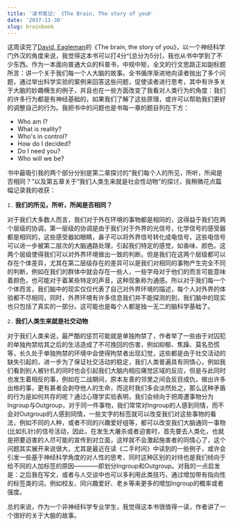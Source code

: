 ```yaml
---
title: '读书笔记: 《The Brain, The story of you》'
date: '2017-11-30'
slug: brainbook
---
```

这周读完了[David, Eagleman](http://www.eagleman.com/)的《The brain, the story of you》，以一个神经科学门外汉的角度来说，我觉得这本书可以打4分^[总分为5分]，我也从书中学到了不少东西。作为一本面向普通大众的科普书，中规中矩，全文的行文思路正如副标题所言：讲一个关于我们每一个人大脑的故事。全书循序渐进地向读者抛出了多个问题，通过举出科学实验的案例来回答这些问题，促使读者进行思考，其中有许多关于大脑的妙趣横生的例子，并且也在一些方面改变了我看对人类行为的角度：我们的许多行为都是有神经基础的，如果我们了解了这些原理，或许可以帮助我们更好的调整自己的行为。我把书中的问题也是书每一章的题目列在下方：

* Who am I?
* What is reality?
* Who's in control?
* How do I decided?
* Do I need you?
* Who will we be?

书中最吸引我的两个部分分别是第二章探讨的“我们每个人的所见，所听，所闻是否相同？”以及第五章关于“我们人类生来就是社会性动物”的探讨，我稍微花点篇幅记录我的收获：

`1.` **我们的所见，所听，所闻是否相同？**

对于我们大多数人而言，我们对于外在环境的事物都是相同的，这得益于我们在两个层级的协调，第一层级的协调是由于我们对于外界的光信号，化学信号的感受器都是相同的，这些感受器如眼睛，鼻子可以将外界信号转化成电信号，这些电信号可以进一步被第二层次的大脑通路处理，引起我们特定的感觉，如香味、颜色。这两个层级使得我们可以对外界环境做出一致的判断。但是我们在这两个层级都可以存在个体差异，尤其在第二层级存在的差异可以是我们对相同的事物产生完全不同的判断，例如在我们的群体中就会存在一些人，一些字母对于他们的而言可能意味着颜色，也可能对于着某些特定的声音，这种现象称为通感。所以对于我们每一个个体而言，我们脑中的现实仅仅代表了自己对外界环境的描述，每个人对外界的体验都不尽相同，同时，外界环境有许多信息我们并不能探测的到，我们脑中的现实也只包括了真实的一部分。这可能也是每个人都是独一无二的脑科学基础了。

`2.` **我们人类生来就是社交动物**

对于我们人类来说，最严酷的惩罚可能就是单独拘禁了，作者举了一些由于对囚犯的单独拘禁给其之后的生活造成了不可挽回的伤害，例如抑郁、焦躁、莫名恐慌等，长久处于单独拘禁的环境中会使得拘禁者出现幻觉，这些都是由于社交活动的缺失引起的，进一步为了保证社交活动的稳定，我们人类普遍具有同情心，例如我们看到别人被针扎的同时也会引起我们大脑内相应痛觉区域的反应，但是与此同时也发生着相反的事，例如在二战期间，原本友善的邻里之间会反目成仇，做出许多出格的事，更有甚者会剥夺他人的生命，而这时我们多会淡然处之，那么这种矛盾的行为是如何共存的呢？通过心理学实验表明，我们会倾向于把周遭事物分为Ingroup与Outgroup，对于同一件事物，我们常常对Ingroup的人感到同情，而不会对Outgroup的人感到同情，一些文字的标签就可以改变我们对这些事物的看法，例如不同的人种，或者不同的兴趣爱好组等，都可以改变我们大脑通同一事物(比如扎针)的信号活动，因此，在发生大屠杀或者迫害时，首先要去人类化，也就是把要迫害的人尽可能的宣传到对立面，这样就不会激起施害者的同情心了，这个问题其实展开来说很大，尤其是最近在读《二手时间》中读到的一些例子，或许会引发一些基于神经科学角度的对人性的思考，同时这种区别的对待也是我们倾向于给不同的人加标签的原因————即划分Ingroup和Outgroup。对我的一点启发是：之后我在写文，或者与人交谈中也可以多利用此类技巧，通过增加带有指向性的标签类的词，例如校友、同兴趣爱好、老乡等来更多的增加Ingroup的概率或者强度。

总的来说，作为一个非神经科学专业学生，我觉得这本书很值得一读，作者讲了一个很好的关于大脑的故事。
